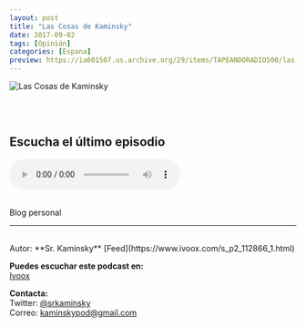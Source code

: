 ```yaml
---
layout: post
title: "Las Cosas de Kaminsky"
date: 2017-09-02
tags: [Opinión]
categories: [Espana]
preview: https://ia601507.us.archive.org/29/items/TAPEANDORADIO500/las-cosas-de-kaminsky-300.jpg
---
```


![Las Cosas de Kaminsky](https://ia601507.us.archive.org/29/items/TAPEANDORADIO500/las-cosas-de-kaminsky-500.jpg)

<br/>
<br/>

## Escucha el último episodio

<!--reproductor-feed=http://www.ivoox.com/cosas-kaminsky_fg_f1112866_filtro_1.xml-->
<!--reproductor-start-->
<audio id="audio" preload="auto" controls="" src="http://www.ivoox.com/lck-mi-ciudad_mf_20405539_feed_1.mp3"></audio>
<!--reproductor-end-->

<br/>  
Blog personal

_ _ _
<br>
Autor: **Sr. Kaminsky**  
[Feed](https://www.ivoox.com/s_p2_112866_1.html)  


**Puedes escuchar este podcast en:**  
[Ivoox](https://www.ivoox.com/podcast-cosas-kaminsky_sq_f1112866_1.html)  



**Contacta:**  
Twitter: [@srkaminsky](https://twitter.com/srkaminsky)  
Correo: [kaminskypod@gmail.com](mailto:kaminskypod@gmail.com)  

